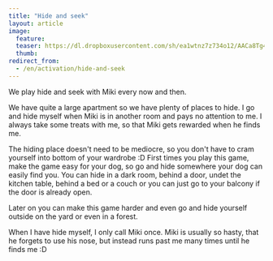 ```yaml
---
title: "Hide and seek"
layout: article
image:
  feature:
  teaser: https://dl.dropboxusercontent.com/sh/ea1wtnz7z734o12/AACa8Tg4Ea6XmT_EJp3dL8S-a/muut/Picture%20coming%20soon.jpg
  thumb:
redirect_from:
  - /en/activation/hide-and-seek
---
```


We play hide and seek with Miki every now and then.

We have quite a large apartment so we have plenty of places to hide. I go and hide myself when Miki is in another room and pays no attention to me. I always take some treats with me, so that Miki gets rewarded when he finds me.

The hiding place doesn't need to be mediocre, so you don't have to cram yourself into bottom of your wardrobe :D
First times you play this game, make the game easy for your dog, so go and hide somewhere your dog can easily find you. You can hide in a dark room, behind a door, undet the kitchen table, behind a bed or a couch or you can just go to your balcony if the door is already open.

Later on you can make this game harder and even go and hide yourself outside on the yard or even in a forest.

When I have hide myself, I only call Miki once. Miki is usually so hasty, that he forgets to use his nose, but instead runs past me many times until he finds me :D
